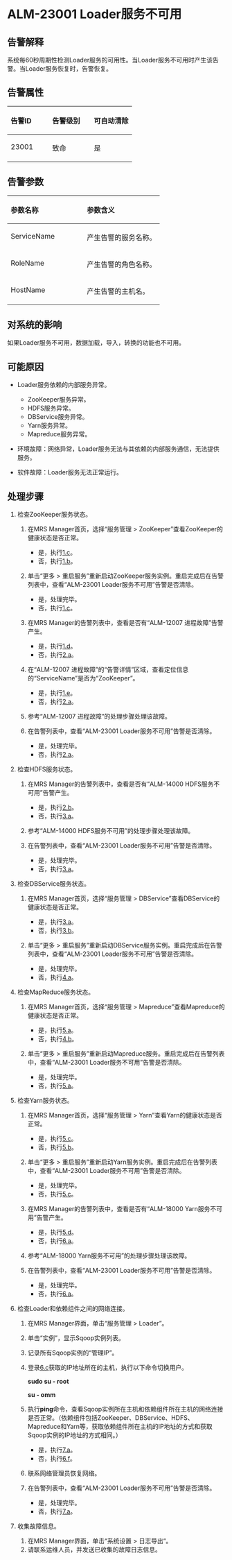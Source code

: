 # ALM-23001 Loader服务不可用<a name="ZH-CN_TOPIC_0093195089"></a>

## 告警解释<a name="zh-cn_topic_0065810728_section19665522175625"></a>

系统每60秒周期性检测Loader服务的可用性。当Loader服务不可用时产生该告警。当Loader服务恢复时，告警恢复。

## 告警属性<a name="zh-cn_topic_0065810728_section42254989175625"></a>

<a name="zh-cn_topic_0065810728_table102091175625"></a>
<table><thead align="left"><tr id="zh-cn_topic_0065810728_row31905194175625"><th class="cellrowborder" valign="top" width="33.33333333333333%" id="mcps1.1.4.1.1"><p id="zh-cn_topic_0065810728_p34183898175625"><a name="zh-cn_topic_0065810728_p34183898175625"></a><a name="zh-cn_topic_0065810728_p34183898175625"></a><strong id="zh-cn_topic_0065810728_b39219631175625"><a name="zh-cn_topic_0065810728_b39219631175625"></a><a name="zh-cn_topic_0065810728_b39219631175625"></a>告警ID</strong></p>
</th>
<th class="cellrowborder" valign="top" width="33.33333333333333%" id="mcps1.1.4.1.2"><p id="zh-cn_topic_0065810728_p22673543175625"><a name="zh-cn_topic_0065810728_p22673543175625"></a><a name="zh-cn_topic_0065810728_p22673543175625"></a><strong id="zh-cn_topic_0065810728_b2735300175625"><a name="zh-cn_topic_0065810728_b2735300175625"></a><a name="zh-cn_topic_0065810728_b2735300175625"></a>告警级别</strong></p>
</th>
<th class="cellrowborder" valign="top" width="33.33333333333333%" id="mcps1.1.4.1.3"><p id="zh-cn_topic_0065810728_p20232782175625"><a name="zh-cn_topic_0065810728_p20232782175625"></a><a name="zh-cn_topic_0065810728_p20232782175625"></a><strong id="zh-cn_topic_0065810728_b47877317175625"><a name="zh-cn_topic_0065810728_b47877317175625"></a><a name="zh-cn_topic_0065810728_b47877317175625"></a>可自动清除</strong></p>
</th>
</tr>
</thead>
<tbody><tr id="zh-cn_topic_0065810728_row52857467175625"><td class="cellrowborder" valign="top" width="33.33333333333333%" headers="mcps1.1.4.1.1 "><p id="zh-cn_topic_0065810728_p63628609163045"><a name="zh-cn_topic_0065810728_p63628609163045"></a><a name="zh-cn_topic_0065810728_p63628609163045"></a>23001</p>
</td>
<td class="cellrowborder" valign="top" width="33.33333333333333%" headers="mcps1.1.4.1.2 "><p id="zh-cn_topic_0065810728_p53643687163045"><a name="zh-cn_topic_0065810728_p53643687163045"></a><a name="zh-cn_topic_0065810728_p53643687163045"></a>致命</p>
</td>
<td class="cellrowborder" valign="top" width="33.33333333333333%" headers="mcps1.1.4.1.3 "><p id="zh-cn_topic_0065810728_p50171427163045"><a name="zh-cn_topic_0065810728_p50171427163045"></a><a name="zh-cn_topic_0065810728_p50171427163045"></a>是</p>
</td>
</tr>
</tbody>
</table>

## 告警参数<a name="zh-cn_topic_0065810728_section27218191175625"></a>

<a name="zh-cn_topic_0065810728_table57189892175625"></a>
<table><thead align="left"><tr id="zh-cn_topic_0065810728_row20832688175625"><th class="cellrowborder" valign="top" width="50%" id="mcps1.1.3.1.1"><p id="zh-cn_topic_0065810728_p9726186175625"><a name="zh-cn_topic_0065810728_p9726186175625"></a><a name="zh-cn_topic_0065810728_p9726186175625"></a><strong id="zh-cn_topic_0065810728_b20426813175625"><a name="zh-cn_topic_0065810728_b20426813175625"></a><a name="zh-cn_topic_0065810728_b20426813175625"></a>参数名称</strong></p>
</th>
<th class="cellrowborder" valign="top" width="50%" id="mcps1.1.3.1.2"><p id="zh-cn_topic_0065810728_p43959148175625"><a name="zh-cn_topic_0065810728_p43959148175625"></a><a name="zh-cn_topic_0065810728_p43959148175625"></a><strong id="zh-cn_topic_0065810728_b60088019175625"><a name="zh-cn_topic_0065810728_b60088019175625"></a><a name="zh-cn_topic_0065810728_b60088019175625"></a>参数含义</strong></p>
</th>
</tr>
</thead>
<tbody><tr id="zh-cn_topic_0065810728_row35291346175625"><td class="cellrowborder" valign="top" width="50%" headers="mcps1.1.3.1.1 "><p id="zh-cn_topic_0065810728_p2931319695830"><a name="zh-cn_topic_0065810728_p2931319695830"></a><a name="zh-cn_topic_0065810728_p2931319695830"></a>ServiceName</p>
</td>
<td class="cellrowborder" valign="top" width="50%" headers="mcps1.1.3.1.2 "><p id="zh-cn_topic_0065810728_p2555869495830"><a name="zh-cn_topic_0065810728_p2555869495830"></a><a name="zh-cn_topic_0065810728_p2555869495830"></a>产生告警的服务名称。</p>
</td>
</tr>
<tr id="zh-cn_topic_0065810728_row54265439175625"><td class="cellrowborder" valign="top" width="50%" headers="mcps1.1.3.1.1 "><p id="zh-cn_topic_0065810728_p4313287295830"><a name="zh-cn_topic_0065810728_p4313287295830"></a><a name="zh-cn_topic_0065810728_p4313287295830"></a>RoleName</p>
</td>
<td class="cellrowborder" valign="top" width="50%" headers="mcps1.1.3.1.2 "><p id="zh-cn_topic_0065810728_p410176895830"><a name="zh-cn_topic_0065810728_p410176895830"></a><a name="zh-cn_topic_0065810728_p410176895830"></a>产生告警的角色名称。</p>
</td>
</tr>
<tr id="zh-cn_topic_0065810728_row5894265175625"><td class="cellrowborder" valign="top" width="50%" headers="mcps1.1.3.1.1 "><p id="zh-cn_topic_0065810728_p3739937095830"><a name="zh-cn_topic_0065810728_p3739937095830"></a><a name="zh-cn_topic_0065810728_p3739937095830"></a>HostName</p>
</td>
<td class="cellrowborder" valign="top" width="50%" headers="mcps1.1.3.1.2 "><p id="zh-cn_topic_0065810728_p4332232595830"><a name="zh-cn_topic_0065810728_p4332232595830"></a><a name="zh-cn_topic_0065810728_p4332232595830"></a>产生告警的主机名。</p>
</td>
</tr>
</tbody>
</table>

## 对系统的影响<a name="zh-cn_topic_0065810728_section23922301175625"></a>

如果Loader服务不可用，数据加载，导入，转换的功能也不可用。

## 可能原因<a name="zh-cn_topic_0065810728_section58162349175625"></a>

-   Loader服务依赖的内部服务异常。
    -   ZooKeeper服务异常。
    -   HDFS服务异常。
    -   DBService服务异常。
    -   Yarn服务异常。
    -   Mapreduce服务异常。

-   环境故障：网络异常，Loader服务无法与其依赖的内部服务通信，无法提供服务。
-   软件故障：Loader服务无法正常运行。

## 处理步骤<a name="zh-cn_topic_0065810728_section320384891008"></a>

1.  检查ZooKeeper服务状态。
    1.  在MRS Manager首页，选择“服务管理 \> ZooKeeper”查看ZooKeeper的健康状态是否正常。
        -   是，执行[1.c](#zh-cn_topic_0065810728_li173182016530)。
        -   否，执行[1.b](#zh-cn_topic_0065810728_li4731152065314)。

    2.  <a name="zh-cn_topic_0065810728_li4731152065314"></a>单击“更多 \> 重启服务”重新启动ZooKeeper服务实例。重启完成后在告警列表中，查看“ALM-23001 Loader服务不可用”告警是否清除。
        -   是，处理完毕。
        -   否，执行[1.c](#zh-cn_topic_0065810728_li173182016530)。

    3.  <a name="zh-cn_topic_0065810728_li173182016530"></a>在MRS Manager的告警列表中，查看是否有“ALM-12007 进程故障”告警产生。
        -   是，执行[1.d](#zh-cn_topic_0065810728_li11731152014534)。
        -   否，执行[2.a](#zh-cn_topic_0065810728_li14701115310531)。

    4.  <a name="zh-cn_topic_0065810728_li11731152014534"></a>在“ALM-12007 进程故障”的“告警详情”区域，查看定位信息的“ServiceName”是否为“ZooKeeper”。
        -   是，执行[1.e](#zh-cn_topic_0065810728_li167320209539)。
        -   否，执行[2.a](#zh-cn_topic_0065810728_li14701115310531)。

    5.  <a name="zh-cn_topic_0065810728_li167320209539"></a>参考“ALM-12007  进程故障”的处理步骤处理该故障。
    6.  在告警列表中，查看“ALM-23001  Loader服务不可用”告警是否清除。
        -   是，处理完毕。
        -   否，执行[2.a](#zh-cn_topic_0065810728_li14701115310531)。


2.  检查HDFS服务状态。
    1.  <a name="zh-cn_topic_0065810728_li14701115310531"></a>在MRS Manager的告警列表中，查看是否有“ALM-14000 HDFS服务不可用”告警产生。
        -   是，执行[2.b](#zh-cn_topic_0065810728_li167011853195320)。
        -   否，执行[3.a](#zh-cn_topic_0065810728_li72981765544)。

    2.  <a name="zh-cn_topic_0065810728_li167011853195320"></a>参考“ALM-14000  HDFS服务不可用”的处理步骤处理该故障。
    3.  在告警列表中，查看“ALM-23001  Loader服务不可用”告警是否清除。
        -   是，处理完毕。
        -   否，执行[3.a](#zh-cn_topic_0065810728_li72981765544)。


3.  检查DBService服务状态。
    1.  <a name="zh-cn_topic_0065810728_li72981765544"></a>在MRS Manager首页，选择“服务管理 \> DBService”查看DBService的健康状态是否正常。
        -   是，执行[3.a](#zh-cn_topic_0065810728_li72981765544)。
        -   否，执行[3.b](#zh-cn_topic_0065810728_li122981864542)。

    2.  <a name="zh-cn_topic_0065810728_li122981864542"></a>单击“更多 \> 重启服务”重新启动DBService服务实例。重启完成后在告警列表中，查看“ALM-23001 Loader服务不可用”告警是否清除。
        -   是，处理完毕。
        -   否，执行[4.a](#zh-cn_topic_0065810728_li15122323175413)。


4.  检查MapReduce服务状态。
    1.  <a name="zh-cn_topic_0065810728_li15122323175413"></a>在MRS Manager首页，选择“服务管理 \> Mapreduce”查看Mapreduce的健康状态是否正常。
        -   是，执行[5.a](#zh-cn_topic_0065810728_li16731337125415)。
        -   否，执行[4.b](#zh-cn_topic_0065810728_li191227237549)。

    2.  <a name="zh-cn_topic_0065810728_li191227237549"></a>单击“更多  \> 重启服务”重新启动Mapreduce服务。重启完成后在告警列表中，查看“ALM-23001 Loader服务不可用”告警是否清除。
        -   是，处理完毕。
        -   否，执行[5.a](#zh-cn_topic_0065810728_li16731337125415)。


5.  检查Yarn服务状态。
    1.  <a name="zh-cn_topic_0065810728_li16731337125415"></a>在MRS Manager首页，选择“服务管理 \> Yarn”查看Yarn的健康状态是否正常。
        -   是，执行[5.c](#zh-cn_topic_0065810728_li11673173775413)。
        -   否，执行[5.b](#zh-cn_topic_0065810728_li126731375547)。

    2.  <a name="zh-cn_topic_0065810728_li126731375547"></a>单击“更多 \> 重启服务”重新启动Yarn服务实例。重启完成后在告警列表中，查看“ALM-23001 Loader服务不可用”告警是否清除。
        -   是，处理完毕。
        -   否，执行[5.c](#zh-cn_topic_0065810728_li11673173775413)。

    3.  <a name="zh-cn_topic_0065810728_li11673173775413"></a>在MRS Manager的告警列表中，查看是否有“ALM-18000 Yarn服务不可用”告警产生。
        -   是，执行[5.d](#zh-cn_topic_0065810728_li6673837155415)。
        -   否，执行[6.a](#zh-cn_topic_0065810728_li149278497544)。

    4.  <a name="zh-cn_topic_0065810728_li6673837155415"></a>参考“ALM-18000 Yarn服务不可用”的处理步骤处理该故障。
    5.  在告警列表中，查看“ALM-23001  Loader服务不可用”告警是否清除。
        -   是，处理完毕。
        -   否，执行[6.a](#zh-cn_topic_0065810728_li149278497544)。


6.  检查Loader和依赖组件之间的网络连接。
    1.  <a name="zh-cn_topic_0065810728_li149278497544"></a>在MRS Manager界面，单击“服务管理 \> Loader”。
    2.  单击“实例”，显示Sqoop实例列表。
    3.  <a name="zh-cn_topic_0065810728_li2928194985415"></a>记录所有Sqoop实例的“管理IP”。
    4.  登录[6.c](#zh-cn_topic_0065810728_li2928194985415)获取的IP地址所在的主机，执行以下命令切换用户。

        **sudo su - root**

        **su - omm**

    5.  执行**ping**命令，查看Sqoop实例所在主机和依赖组件所在主机的网络连接是否正常。（依赖组件包括ZooKeeper、DBService、HDFS、Mapreduce和Yarn等，获取依赖组件所在主机的IP地址的方式和获取Sqoop实例的IP地址的方式相同。）
        -   是，执行[7.a](#zh-cn_topic_0065810728_li407363331056)。
        -   否，执行[6.f](#zh-cn_topic_0065810728_li10928124925412)。

    6.  <a name="zh-cn_topic_0065810728_li10928124925412"></a>联系网络管理员恢复网络。
    7.  在告警列表中，查看“ALM-23001  Loader服务不可用”告警是否清除。
        -   是，处理完毕。
        -   否，执行[7.a](#zh-cn_topic_0065810728_li407363331056)。


7.  收集故障信息。
    1.  <a name="zh-cn_topic_0065810728_li407363331056"></a>在MRS Manager界面，单击“系统设置 \> 日志导出“。
    2.  请联系运维人员，并发送已收集的故障日志信息。


